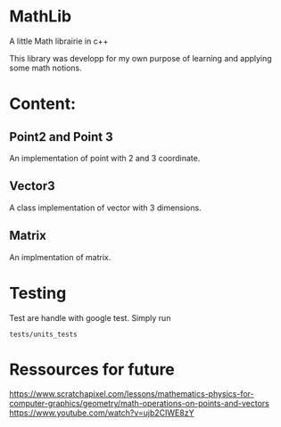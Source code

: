 # MathLib
A little Math librairie in c++

This library was developp for my own purpose of learning and applying some math notions.

# Content:

## Point2 and Point 3

An implementation of point with 2 and 3 coordinate.

## Vector3

A class implementation of vector with 3 dimensions.

## Matrix

An implmentation of matrix.

# Testing

Test are handle with google test. Simply run

```
tests/units_tests
```

# Ressources for future

https://www.scratchapixel.com/lessons/mathematics-physics-for-computer-graphics/geometry/math-operations-on-points-and-vectors
https://www.youtube.com/watch?v=ujb2CIWE8zY
